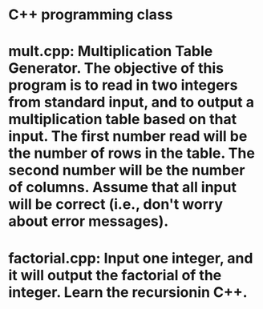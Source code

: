# C++ programming class
# mult.cpp: Multiplication Table Generator. The objective of this program is to read in two integers from standard input, and to output a multiplication table based on that input. The first number read will be the number of rows in the table. The second number will be the number of columns. Assume that all input will be correct (i.e., don't worry about error messages).
# factorial.cpp: Input one integer, and it will output the factorial of the integer. Learn the recursionin C++.
